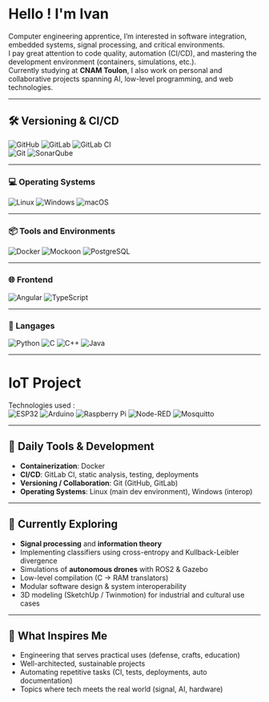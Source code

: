 # Hello ! I'm Ivan 

Computer engineering apprentice, I’m interested in software integration, embedded systems, signal processing, and critical environments.  
I pay great attention to code quality, automation (CI/CD), and mastering the development environment (containers, simulations, etc.).  
Currently studying at **CNAM Toulon**, I also work on personal and collaborative projects spanning AI, low-level programming, and web technologies.

---

## 🛠️ Versioning & CI/CD

![GitHub](https://img.shields.io/badge/GitHub-181717?logo=github&logoColor=white)   ![GitLab](https://img.shields.io/badge/GitLab-FC6D26?logo=gitlab&logoColor=white)   ![GitLab CI](https://img.shields.io/badge/GitLabCI-554488?logo=gitlab&logoColor=white)  
![Git](https://img.shields.io/badge/Camo%20Git-111111?logo=git&logoColor=white)  ![SonarQube](https://img.shields.io/badge/SonarQube-4E9BCD?logo=sonarqube&logoColor=white)

---

### 💻 Operating Systems

![Linux](https://img.shields.io/badge/Linux-FCC624?logo=linux&logoColor=black)   ![Windows](https://img.shields.io/badge/Windows-0078D6?logo=windows&logoColor=white)   ![macOS](https://img.shields.io/badge/macOS-000000?logo=apple&logoColor=white)

---

### 📦 Tools and Environments

![Docker](https://img.shields.io/badge/Docker-2496ED?logo=docker&logoColor=white)   ![Mockoon](https://img.shields.io/badge/Mockoon-2C3E50?logo=mockoon&logoColor=white)   ![PostgreSQL](https://img.shields.io/badge/PostgreSQL-4169E1?logo=postgresql&logoColor=white)

---

### 🌐 Frontend

![Angular](https://img.shields.io/badge/Angular-DD0031?logo=angular&logoColor=white)   ![TypeScript](https://img.shields.io/badge/TypeScript-3178C6?logo=typescript&logoColor=white)

---

### 🔣 Langages

![Python](https://img.shields.io/badge/Python-3776AB?logo=python&logoColor=white)   ![C](https://img.shields.io/badge/C-00599C?logo=c&logoColor=white)   ![C++](https://img.shields.io/badge/C++-00599C?logo=c%2b%2b&logoColor=white)   ![Java](https://img.shields.io/badge/Java-ED8B00?logo=java&logoColor=white)  


---
# IoT Project

Technologies used :  
![ESP32](https://img.shields.io/badge/ESP32-32b6ff?style=flat-square&logo=esp32&logoColor=white) ![Arduino](https://img.shields.io/badge/Arduino-00979D?style=flat-square&logo=arduino&logoColor=white) ![Raspberry Pi](https://img.shields.io/badge/Raspberry_Pi-C51A4A?style=flat-square&logo=raspberry-pi&logoColor=white)
![Node-RED](https://img.shields.io/badge/Node--RED-8F0000?style=flat-square&logo=node-red&logoColor=white) ![Mosquitto](https://img.shields.io/badge/Mosquitto-3E8E41?style=flat-square&logo=mosquitto&logoColor=white)

---

## 🚀 Daily Tools & Development

- **Containerization**: Docker  
- **CI/CD**: GitLab CI, static analysis, testing, deployments  
- **Versioning / Collaboration**: Git (GitHub, GitLab)  
- **Operating Systems**: Linux (main dev environment), Windows (interop)  

---

## 🧠 Currently Exploring

- **Signal processing** and **information theory**  
- Implementing classifiers using cross-entropy and Kullback-Leibler divergence  
- Simulations of **autonomous drones** with ROS2 & Gazebo  
- Low-level compilation (C → RAM translators)  
- Modular software design & system interoperability  
- 3D modeling (SketchUp / Twinmotion) for industrial and cultural use cases

---

## 🧭 What Inspires Me

- Engineering that serves practical uses (defense, crafts, education)  
- Well-architected, sustainable projects  
- Automating repetitive tasks (CI, tests, deployments, auto documentation)  
- Topics where tech meets the real world (signal, AI, hardware)


